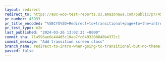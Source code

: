 ```yaml
---
layout: redirect
redirect_to: https://a8c-woo-test-reports.s3.amazonaws.com/public/pr/45933/e2e/index.html
pr_number: 45933
pr_title_encoded: "%5BCYS%5D+Redirect+to+transitional+page+to+the+intro+page+if+the+theme+is+not+modified"
pr_test_type: e2e
last_published: "2024-03-26 13:02:23 +0000"
commit_sha: 71a596ae6e44405c10aa7fc6493280840b4372c1
commit_message: "Add transition screen class"
branch_name: redirect-to-intro-when-going-to-transitional-but-no-theme-mods
passed: false
---
```

